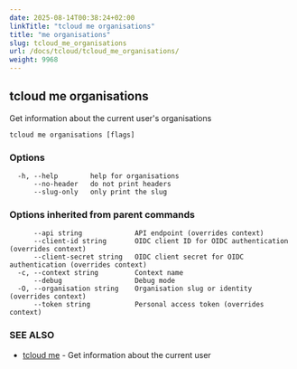 ```yaml
---
date: 2025-08-14T00:38:24+02:00
linkTitle: "tcloud me organisations"
title: "me organisations"
slug: tcloud_me_organisations
url: /docs/tcloud/tcloud_me_organisations/
weight: 9968
---
```

## tcloud me organisations

Get information about the current user's organisations

```
tcloud me organisations [flags]
```

### Options

```
  -h, --help        help for organisations
      --no-header   do not print headers
      --slug-only   only print the slug
```

### Options inherited from parent commands

```
      --api string             API endpoint (overrides context)
      --client-id string       OIDC client ID for OIDC authentication (overrides context)
      --client-secret string   OIDC client secret for OIDC authentication (overrides context)
  -c, --context string         Context name
      --debug                  Debug mode
  -O, --organisation string    Organisation slug or identity (overrides context)
      --token string           Personal access token (overrides context)
```

### SEE ALSO

* [tcloud me](/docs/tcloud/tcloud_me/)	 - Get information about the current user

